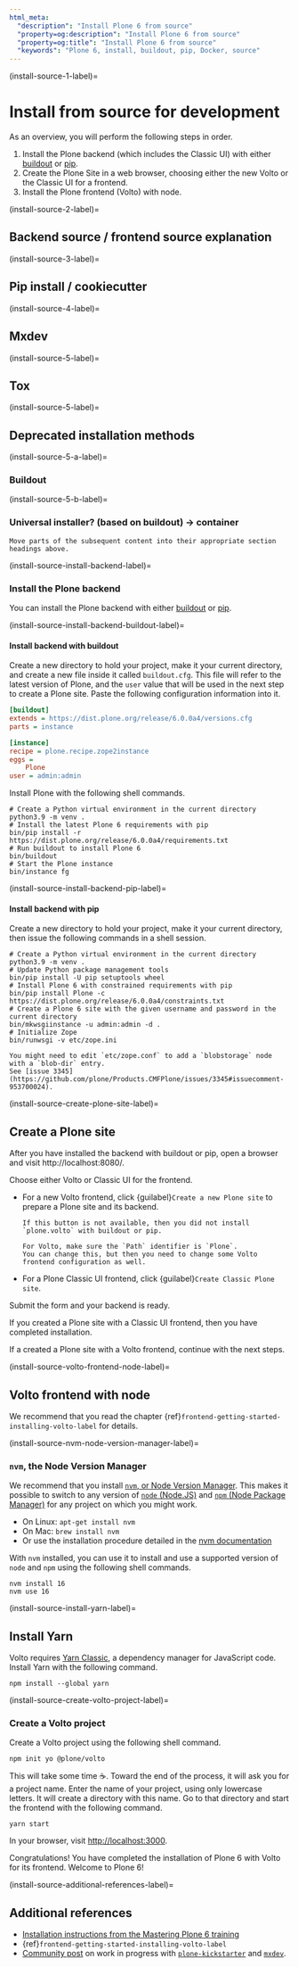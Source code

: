 ```yaml
---
html_meta:
  "description": "Install Plone 6 from source"
  "property=og:description": "Install Plone 6 from source"
  "property=og:title": "Install Plone 6 from source"
  "keywords": "Plone 6, install, buildout, pip, Docker, source"
---
```



(install-source-1-label)=

# Install from source for development 

As an overview, you will perform the following steps in order.

1.  Install the Plone backend (which includes the Classic UI) with either [buildout](install-source-install-backend-label) or [pip](install-source-install-backend-pip-label).
1.  Create the Plone Site in a web browser, choosing either the new Volto or the Classic UI for a frontend.
1.  Install the Plone frontend (Volto) with node.


(install-source-2-label)=

## Backend source / frontend source explanation


(install-source-3-label)=

## Pip install  / cookiecutter


(install-source-4-label)=

## Mxdev


(install-source-5-label)=

## Tox


(install-source-5-label)=

## Deprecated installation methods


(install-source-5-a-label)=

### Buildout


(install-source-5-b-label)=

### Universal installer? (based on buildout) -> container




```{todo}
Move parts of the subsequent content into their appropriate section headings above.
```

(install-source-install-backend-label)=

### Install the Plone backend

You can install the Plone backend with either [buildout](install-source-install-backend-label) or [pip](install-source-install-backend-pip-label).


(install-source-install-backend-buildout-label)=

#### Install backend with buildout

Create a new directory to hold your project, make it your current directory, and create a new file inside it called `buildout.cfg`.
This file will refer to the latest version of Plone, and the `user` value that will be used in the next step to create a Plone site.
Paste the following configuration information into it.

```ini
[buildout]
extends = https://dist.plone.org/release/6.0.0a4/versions.cfg
parts = instance

[instance]
recipe = plone.recipe.zope2instance
eggs =
    Plone
user = admin:admin
```

Install Plone with the following shell commands.

```shell
# Create a Python virtual environment in the current directory
python3.9 -m venv .
# Install the latest Plone 6 requirements with pip
bin/pip install -r https://dist.plone.org/release/6.0.0a4/requirements.txt
# Run buildout to install Plone 6
bin/buildout
# Start the Plone instance
bin/instance fg
```


(install-source-install-backend-pip-label)=

#### Install backend with pip

Create a new directory to hold your project, make it your current directory, then issue the following commands in a shell session.

```shell
# Create a Python virtual environment in the current directory
python3.9 -m venv .
# Update Python package management tools
bin/pip install -U pip setuptools wheel
# Install Plone 6 with constrained requirements with pip
bin/pip install Plone -c https://dist.plone.org/release/6.0.0a4/constraints.txt
# Create a Plone 6 site with the given username and password in the current directory
bin/mkwsgiinstance -u admin:admin -d .
# Initialize Zope
bin/runwsgi -v etc/zope.ini
```

```{warning}
You might need to edit `etc/zope.conf` to add a `blobstorage` node with a `blob-dir` entry.
See [issue 3345](https://github.com/plone/Products.CMFPlone/issues/3345#issuecomment-953700024).
```


(install-source-create-plone-site-label)=

## Create a Plone site

After you have installed the backend with buildout or pip, open a browser and visit http://localhost:8080/.

Choose either Volto or Classic UI for the frontend.

-   For a new Volto frontend, click {guilabel}`Create a new Plone site` to prepare a Plone site and its backend.

    ```{note}
    If this button is not available, then you did not install `plone.volto` with buildout or pip.
    ```

    ```{attention}
    For Volto, make sure the `Path` identifier is `Plone`.
    You can change this, but then you need to change some Volto frontend configuration as well.
    ```

-   For a Plone Classic UI frontend, click {guilabel}`Create Classic Plone site`.

Submit the form and your backend is ready.

If you created a Plone site with a Classic UI frontend, then you have completed installation.

If a created a Plone site with a Volto frontend, continue with the next steps.


(install-source-volto-frontend-node-label)=

## Volto frontend with node

We recommend that you read the chapter {ref}`frontend-getting-started-installing-volto-label` for details.


(install-source-nvm-node-version-manager-label)=

### `nvm`, the Node Version Manager

We recommend that you install [`nvm`, or Node Version Manager](https://github.com/nvm-sh/nvm).
This makes it possible to switch to any version of [`node` (Node.JS)](https://nodejs.org/en/) and [`npm` (Node Package Manager)](https://www.npmjs.com/) for any project on which you might work.

-   On Linux: `apt-get install nvm`
-   On Mac: `brew install nvm`
-   Or use the installation procedure detailed in the [nvm documentation](https://github.com/nvm-sh/nvm)

With `nvm` installed, you can use it to install and use a supported version of `node` and `npm` using the following shell commands.

```shell
nvm install 16
nvm use 16
```


(install-source-install-yarn-label)=

## Install Yarn

Volto requires [Yarn Classic](https://classic.yarnpkg.com/lang/en/), a dependency manager for JavaScript code.
Install Yarn with the following command.

```shell
npm install --global yarn
```


(install-source-create-volto-project-label)=

### Create a Volto project

Create a Volto project using the following shell command.

```shell
npm init yo @plone/volto
```

This will take some time ☕️.
Toward the end of the process, it will ask you for a project name.
Enter the name of your project, using only lowercase letters.
It will create a directory with this name.
Go to that directory and start the frontend with the following command.

```shell
yarn start
```

In your browser, visit [http://localhost:3000](http://localhost:3000/).

Congratulations!
You have completed the installation of Plone 6 with Volto for its frontend.
Welcome to Plone 6!


(install-source-additional-references-label)=

## Additional references

-   [Installation instructions from the Mastering Plone 6 training](https://training.plone.org/5/mastering-plone/installation.html)
-   {ref}`frontend-getting-started-installing-volto-label`
-   [Community post](https://community.plone.org/t/our-pip-based-development-workflow-for-plone/14562) on work in progress with [`plone-kickstarter`](https://github.com/bluedynamics/plone-kickstarter) and [`mxdev`](https://github.com/bluedynamics/mxdev).
